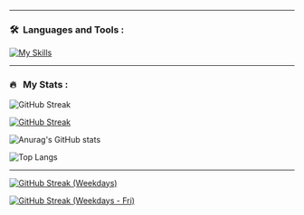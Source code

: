 <!-- <p align="center">
<a href="https://www.linkedin.com/in/andrew-mcmullin"><img src="https://img.shields.io/badge/LinkedIn-blue?style=for-the-badge&logo=linkedin&logoColor=white" alt="LinkedIn Badge"></a>
</p> -->

<!-- <p align="center"><img src="https://komarev.com/ghpvc/?username=mcmullinboy15&style=flat-square&color=blue" alt="">
</p> -->


<!-- ### About Me:

- I'm a Full Stack Developer
- I'm from Salt Lake, Utah.
- How to reach me: &nbsp; [![Linkedin Badge](https://img.shields.io/badge/-mcmullinboy15-blue?style=flat&logo=Linkedin&logoColor=white)](https://www.linkedin.com/in/mcmullinboy15)
 -->
 
---

### 🛠 &nbsp;Languages and Tools :

[![My Skills](https://skillicons.dev/icons?i=python,javascript,nodejs,react,vue,materialui,css,html,django,go,java,cpp,docker,firebase,aws,gcp,azure,mysql,git,flutter,redux,figma)](https://skillicons.dev)
<!-- https://github.com/tandpfun/skill-icons -->

---

### 🔥 &nbsp; My Stats :
![GitHub Streak](http://github-readme-streak-stats.herokuapp.com?user=mcmullinboy15&theme=dark&background=000000)

[![GitHub Streak](https://git-hub-streak-stats.vercel.app?user=mcmullinboy15&theme=highcontrast)](https://git.io/streak-stats)

![Anurag's GitHub stats](https://github-readme-stats.vercel.app/api?username=mcmullinboy15&show_icons=true&theme=vision-friendly-dark&hide=contribs,issues)

![Top Langs](https://github-readme-stats.vercel.app/api/top-langs/?username=mcmullinboy15&theme=vision-friendly-dark)

---

[![GitHub Streak (Weekdays)](https://git-hub-streak-stats.vercel.app?user=mcmullinboy15&theme=highcontrast&exclude_days=Sun%2CSat)](https://git.io/streak-stats)

[![GitHub Streak (Weekdays - Fri)](https://git-hub-streak-stats.vercel.app?user=mcmullinboy15&theme=highcontrast&exclude_days=Sun%2CSat%2CFri)](https://git.io/streak-stats)
